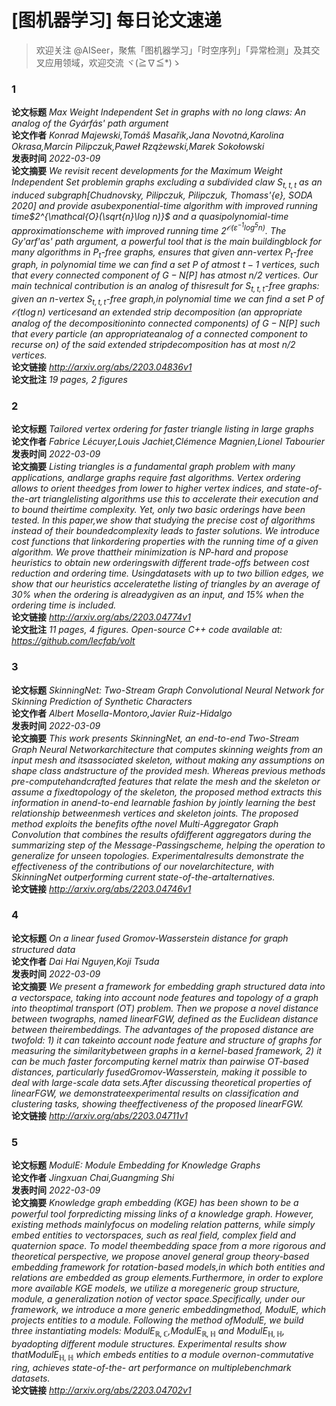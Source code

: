 
[图机器学习] 每日论文速递
==============
  
> 欢迎关注 @AISeer，聚焦「图机器学习」「时空序列」「异常检测」及其交叉应用领域，欢迎交流 ヾ(≧∇≦*)ゝ
### 1
  
**论文标题** *Max Weight Independent Set in graphs with no long claws: An analog of
  the Gyárfás' path argument*  
**论文作者** *Konrad Majewski,Tomáš Masařík,Jana Novotná,Karolina Okrasa,Marcin Pilipczuk,Paweł Rzążewski,Marek Sokołowski*  
**发表时间** *2022-03-09*  
**论文摘要** *We revisit recent developments for the Maximum Weight Independent Set problemin graphs excluding a subdivided claw 
$S_{t,t,t}$ as an induced subgraph[Chudnovsky, Pilipczuk, Pilipczuk, Thomass\'{e}, SODA 2020] and provide 
asubexponential-time algorithm with improved running time$2^{\mathcal{O}(\sqrt{n}\log n)}$ and a quasipolynomial-time 
approximationscheme with improved running time $2^{\mathcal{O}(\varepsilon^{-1} \log^{5}n)}$.  The Gy\'arf\'as' path 
argument, a powerful tool that is the main buildingblock for many algorithms in $P_t$-free graphs, ensures that given 
an$n$-vertex $P_t$-free graph, in polynomial time we can find a set $P$ of atmost $t-1$ vertices, such that every 
connected component of $G-N[P]$ has atmost $n/2$ vertices. Our main technical contribution is an analog of thisresult 
for $S_{t,t,t}$-free graphs: given an $n$-vertex $S_{t,t,t}$-free graph,in polynomial time we can find a set $P$ of 
$\mathcal{O}(t \log n)$ verticesand an extended strip decomposition (an appropriate analog of the decompositioninto 
connected components) of $G-N[P]$ such that every particle (an appropriateanalog of a connected component to recurse on)
 of the said extended stripdecomposition has at most $n/2$ vertices.*  
**论文链接** *http://arxiv.org/abs/2203.04836v1*  
**论文批注** *19 pages, 2 figures*
### 2
  
**论文标题** *Tailored vertex ordering for faster triangle listing in large graphs*  
**论文作者** *Fabrice Lécuyer,Louis Jachiet,Clémence Magnien,Lionel Tabourier*  
**发表时间** *2022-03-09*  
**论文摘要** *Listing triangles is a fundamental graph problem with many applications, andlarge graphs require fast algorithms. Vertex
 ordering allows to orient theedges from lower to higher vertex indices, and state-of-the-art trianglelisting algorithms
 use this to accelerate their execution and to bound theirtime complexity. Yet, only two basic orderings have been 
tested. In this paper,we show that studying the precise cost of algorithms instead of their boundedcomplexity leads to 
faster solutions. We introduce cost functions that linkordering properties with the running time of a given algorithm. 
We prove thattheir minimization is NP-hard and propose heuristics to obtain new orderingswith different trade-offs 
between cost reduction and ordering time. Usingdatasets with up to two billion edges, we show that our heuristics 
acceleratethe listing of triangles by an average of 30% when the ordering is alreadygiven as an input, and 15% when the 
ordering time is included.*  
**论文链接** *http://arxiv.org/abs/2203.04774v1*  
**论文批注** *11 pages, 4 figures. Open-source C++ code available at:
  https://github.com/lecfab/volt*
### 3
  
**论文标题** *SkinningNet: Two-Stream Graph Convolutional Neural Network for Skinning
  Prediction of Synthetic Characters*  
**论文作者** *Albert Mosella-Montoro,Javier Ruiz-Hidalgo*  
**发表时间** *2022-03-09*  
**论文摘要** *This work presents SkinningNet, an end-to-end Two-Stream Graph Neural Networkarchitecture that computes skinning weights
 from an input mesh and itsassociated skeleton, without making any assumptions on shape class andstructure of the 
provided mesh. Whereas previous methods pre-computehandcrafted features that relate the mesh and the skeleton or assume 
a fixedtopology of the skeleton, the proposed method extracts this information in anend-to-end learnable fashion by 
jointly learning the best relationship betweenmesh vertices and skeleton joints. The proposed method exploits the 
benefits ofthe novel Multi-Aggregator Graph Convolution that combines the results ofdifferent aggregators during the 
summarizing step of the Message-Passingscheme, helping the operation to generalize for unseen topologies. 
Experimentalresults demonstrate the effectiveness of the contributions of our novelarchitecture, with SkinningNet 
outperforming current state-of-the-artalternatives.*  
**论文链接** *http://arxiv.org/abs/2203.04746v1*
### 4
  
**论文标题** *On a linear fused Gromov-Wasserstein distance for graph structured data*  
**论文作者** *Dai Hai Nguyen,Koji Tsuda*  
**发表时间** *2022-03-09*  
**论文摘要** *We present a framework for embedding graph structured data into a vectorspace, taking into account node features and 
topology of a graph into theoptimal transport (OT) problem. Then we propose a novel distance between twographs, named 
linearFGW, defined as the Euclidean distance between theirembeddings. The advantages of the proposed distance are 
twofold: 1) it can takeinto account node feature and structure of graphs for measuring the similaritybetween graphs in a
 kernel-based framework, 2) it can be much faster forcomputing kernel matrix than pairwise OT-based distances, 
particularly fusedGromov-Wasserstein, making it possible to deal with large-scale data sets.After discussing theoretical
 properties of linearFGW, we demonstrateexperimental results on classification and clustering tasks, showing 
theeffectiveness of the proposed linearFGW.*  
**论文链接** *http://arxiv.org/abs/2203.04711v1*
### 5
  
**论文标题** *ModulE: Module Embedding for Knowledge Graphs*  
**论文作者** *Jingxuan Chai,Guangming Shi*  
**发表时间** *2022-03-09*  
**论文摘要** *Knowledge graph embedding (KGE) has been shown to be a powerful tool forpredicting missing links of a knowledge graph. 
However, existing methods mainlyfocus on modeling relation patterns, while simply embed entities to vectorspaces, such 
as real field, complex field and quaternion space. To model theembedding space from a more rigorous and theoretical 
perspective, we propose anovel general group theory-based embedding framework for rotation-based models,in which both 
entities and relations are embedded as group elements.Furthermore, in order to explore more available KGE models, we 
utilize a moregeneric group structure, module, a generalization notion of vector space.Specifically, under our 
framework, we introduce a more generic embeddingmethod, ModulE, which projects entities to a module. Following the 
method ofModulE, we build three instantiating models: ModulE$_{\mathbb{R},\mathbb{C}}$,ModulE$_{\mathbb{R},\mathbb{H}}$ 
and ModulE$_{\mathbb{H},\mathbb{H}}$, byadopting different module structures. Experimental results show 
thatModulE$_{\mathbb{H},\mathbb{H}}$ which embeds entities to a module overnon-commutative ring, achieves state-of-the-
art performance on multiplebenchmark datasets.*  
**论文链接** *http://arxiv.org/abs/2203.04702v1*